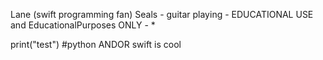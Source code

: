 Lane (swift programming fan) Seals - guitar playing - EDUCATIONAL USE and  EducationalPurposes ONLY - * 

print("test")
#python ANDOR swift is cool

